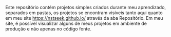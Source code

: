 Este repositório contém projetos simples criados durante meu aprendizado, separados em pastas, os projetos se encontram visíveis tanto aqui quanto em meu site https://nstseek.github.io/ através da aba Repositório. Em meu site, é possível visualizar alguns de meus projetos em ambiente de produção e não apenas no código fonte.
